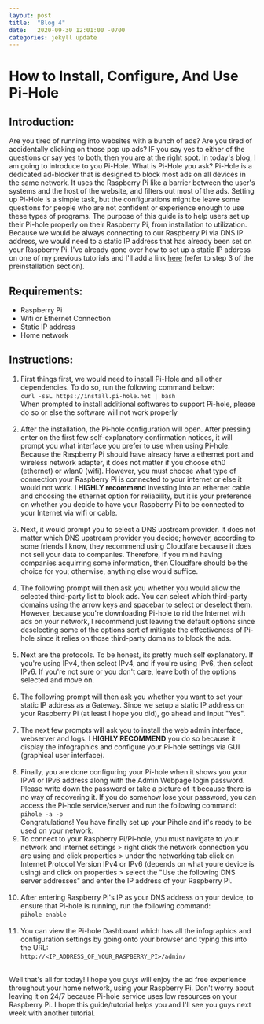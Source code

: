 ```yaml
---
layout: post
title:  "Blog 4"
date:   2020-09-30 12:01:00 -0700
categories: jekyll update
---
```

<h1>How to Install, Configure, And Use Pi-Hole</h1>

<h2><b>Introduction:</b></h2>
<p>Are you tired of running into websites with a bunch of ads? Are you tired of accidentally clicking on those pop up ads? IF you say yes to either of the questions or say yes to both, then you are at the right spot. In today's blog, I am going to introduce to you Pi-Hole. What is Pi-Hole you ask? Pi-Hole is a dedicated ad-blocker that is designed to block most ads on all devices in the same network. It uses the Raspberry Pi like a barrier between the user's systems and the host of the website, and filters out most of the ads. Setting up Pi-Hole is a simple task, but the configurations might be leave some questions for  people who are not confident or experience enough to use these types of programs. The purpose of this guide is to help users set up their Pi-hole properly on their Raspberry Pi, from installation to utilization. Because we would be always connecting to our Raspberry Pi via DNS IP address, we would need to a static IP address that has already been set on your Raspberry Pi. I've already gone over how to set up a static IP address on one of my previous tutorials and I'll add a link <a href="https://christopher-der.github.io/jekyll/update/2020/09/22/blog-3.html" alt="Minecraft Server Tutorial (Setting Up Static IP address)">here</a> (refer to step 3 of the preinstallation section).</p>
<h2><b>Requirements:</b></h2>
<ul>
    <li>Raspberry Pi</li>
    <li>Wifi or Ethernet Connection</li>
    <li>Static IP address</li>
    <li>Home network</li>
</ul>
<h2><b>Instructions:</b></h2>
<ol>
    <li>First things first, we would need to install Pi-Hole and all other dependencies. To do so, run the following command below: <br>
    <code>curl -sSL https://install.pi-hole.net | bash</code><br>
    When prompted to install additional softwares to support Pi-hole, please do so or else the software will not work properly </li><br>
    <li>After the installation, the Pi-hole configuration will open. After pressing enter on the first few self-explanatory confirmation notices, it will prompt you what interface you prefer to use when using Pi-hole. Because the Raspberry Pi should have already have a ethernet port and wireless network adapter, it does not matter if you choose eth0 (ethernet) or wlan0 (wifi). However, you must choose what type of connection your Raspberry Pi is connected to your internet or else it would not work. I <strong>HIGHLY recommend</strong> investing into an ethernet cable and choosing the ethernet option for reliability, but it is your preference on whether you decide to have your Raspberry Pi to be connected to your Internet via wifi or cable.</li><br>
    <li>Next, it would prompt you to select a DNS upstream provider. It does not matter which DNS upstream provider you decide; however, according to some friends I know, they recommend using Cloudfare because it does not sell your data to companies. Therefore, if you mind having companies acquirring some information, then Cloudfare should be the choice for you; otherwise, anything else would suffice. </li><br>
    <li>The following prompt will then ask you whether you would allow the selected third-party list to block ads. You can select which third-party domains using the arrow keys and spacebar to select or deselect them. However, because you're downloading Pi-hole to rid the Internet with ads on your network, I recommend just leaving the default options since deselecting some of the options sort of mitigate the effectiveness of Pi-hole since it relies on those third-party domains to block the ads.</li><br>
    <li>Next are the protocols. To be honest, its pretty much self explanatory. If you're using IPv4, then select IPv4, and if you're using IPv6, then select IPv6. If you're not sure or you don't care, leave both of the options selected and move on.</li><br>
    <li>The following prompt will then ask you whether you want to set your static IP address as a Gateway. Since we setup a static IP address on your Raspberry Pi (at least I hope you did), go ahead and input "Yes".</li><br>
    <li>The next few prompts will ask you to install the web admin interface, webserver and logs. I <strong>HIGHLY RECOMMEND</strong> you do so because it display the infographics and configure your Pi-hole settings via GUI (graphical user interface).</li><br>
    <li>Finally, you are done configuring your Pi-hole when it shows you your IPv4 or IPv6 address along with the Admin Webpage login password. Please write down the password or take a picture of it because there is no way of recovering it. If you do somehow lose your password, you can access the Pi-hole service/server and run the following command:<br>
    <code>pihole -a -p</code><br>
    Congratulations! You have finally set up your Pihole and it's ready to be used on your network.</li> 
    <li>To connect to your Raspberry Pi/Pi-hole, you must navigate to your network and internet settings &gt; right click the network connection you are using and click properties &gt; under the networking tab click on Internet Protocol Version IPv4 or IPv6 (depends on what youre device is using) and click on properties &gt; select the &quot;Use the following DNS server addresses&quot; and enter the IP address of your Raspberry Pi.</li><br>
    <li> After entering Raspberry Pi's IP as your DNS address on your device, to ensure that Pi-hole is running, run the following command:<br>
    <code>pihole enable</code></li><br>
    <li>You can view the Pi-hole Dashboard which has all the infographics and configuration settings by going onto your browser and typing this into the URL:<br>
    <code>http://&lt;IP_ADDRESS_OF_YOUR_RASPBERRY_PI&gt;/admin/</code></li><br>
</ol>
<p>Well that's all for today! I hope you guys will enjoy the ad free experience throughout your home network, using your Raspberry Pi. Don't worry about leaving it on 24/7 because Pi-hole service uses low resources on your Raspberry Pi. I hope this guide/tutorial helps you and I'll see you guys next week with another tutorial.</p>